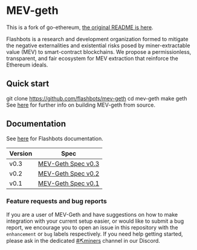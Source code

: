 # MEV-geth

This is a fork of go-ethereum, [the original README is here](README.original.md).

Flashbots is a research and development organization formed to mitigate the negative externalities and existential risks posed by miner-extractable value (MEV) to smart-contract blockchains. We propose a permissionless, transparent, and fair ecosystem for MEV extraction that reinforce the Ethereum ideals.
## Quick start
git clone https://github.com/flashbots/mev-geth
cd mev-geth
make geth
See [here](https://geth.ethereum.org/docs/install-and-build/installing-geth#build-go-ethereum-from-source-code) for further info on building MEV-geth from source.

## Documentation

See [here](https://docs.flashbots.net) for Flashbots documentation.

| Version | Spec                                                                                        |
| ------- | ------------------------------------------------------------------------------------------- |
| v0.3    | [MEV-Geth Spec v0.3](https://docs.flashbots.net/flashbots-auction/miners/mev-geth-spec/v03) |
| v0.2    | [MEV-Geth Spec v0.2](https://docs.flashbots.net/flashbots-auction/miners/mev-geth-spec/v02) |
| v0.1    | [MEV-Geth Spec v0.1](https://docs.flashbots.net/flashbots-auction/miners/mev-geth-spec/v01) |

### Feature requests and bug reports

If you are a user of MEV-Geth and have suggestions on how to make integration with your current setup easier, or would like to submit a bug report, we encourage you to open an issue in this repository with the `enhancement` or `bug` labels respectively. If you need help getting started, please ask in the dedicated [#⛏️miners](https://discord.gg/rcgADN9qFX) channel in our Discord.
